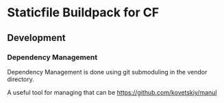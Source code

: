 # Staticfile Buildpack for CF

## Development

### Dependency Management

Dependency Management is done using git submoduling in the vendor directory.

A useful tool for managing that can be https://github.com/kovetskiy/manul
